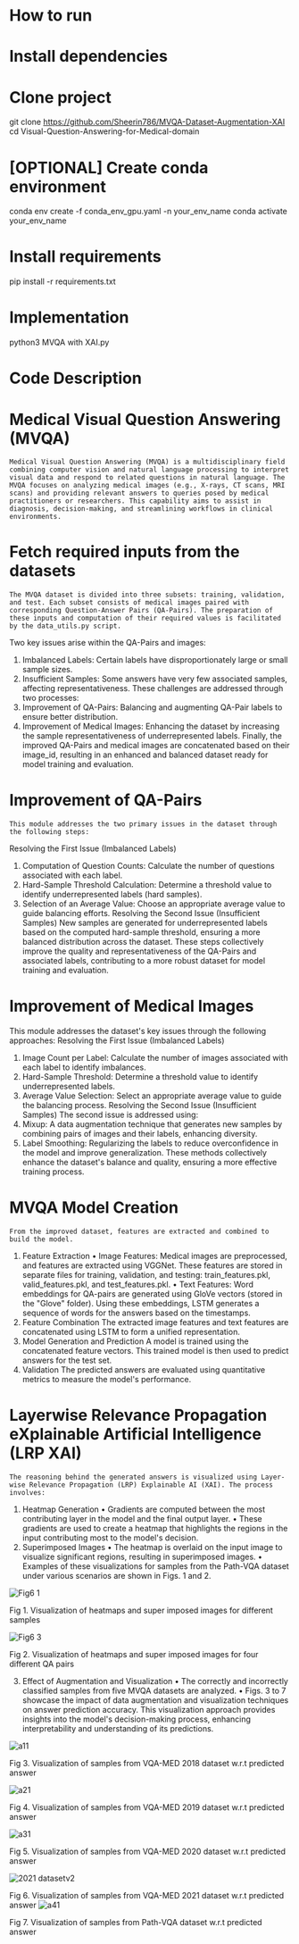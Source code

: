 # How to run
# Install dependencies
# Clone project
git clone https://github.com/Sheerin786/MVQA-Dataset-Augmentation-XAI
cd Visual-Question-Answering-for-Medical-domain

# [OPTIONAL] Create conda environment
conda env create -f conda_env_gpu.yaml -n your_env_name
conda activate your_env_name

# Install requirements
pip install -r requirements.txt

# Implementation
python3 MVQA with XAI.py

# Code Description

# Medical Visual Question Answering (MVQA)

	Medical Visual Question Answering (MVQA) is a multidisciplinary field combining computer vision and natural language processing to interpret visual data and respond to related questions in natural language. The MVQA focuses on analyzing medical images (e.g., X-rays, CT scans, MRI scans) and providing relevant answers to queries posed by medical practitioners or researchers. This capability aims to assist in diagnosis, decision-making, and streamlining workflows in clinical environments.

# Fetch required inputs from the datasets

	The MVQA dataset is divided into three subsets: training, validation, and test. Each subset consists of medical images paired with corresponding Question-Answer Pairs (QA-Pairs). The preparation of these inputs and computation of their required values is facilitated by the data_utils.py script.

Two key issues arise within the QA-Pairs and images:
1.	Imbalanced Labels: Certain labels have disproportionately large or small sample sizes.
2.	Insufficient Samples: Some answers have very few associated samples, affecting representativeness.
These challenges are addressed through two processes:
1.	Improvement of QA-Pairs: Balancing and augmenting QA-Pair labels to ensure better distribution.
2.	Improvement of Medical Images: Enhancing the dataset by increasing the sample representativeness of underrepresented labels.
Finally, the improved QA-Pairs and medical images are concatenated based on their image_id, resulting in an enhanced and balanced dataset ready for model training and evaluation.


# Improvement of QA-Pairs

	This module addresses the two primary issues in the dataset through the following steps:
Resolving the First Issue (Imbalanced Labels)
1.	Computation of Question Counts: Calculate the number of questions associated with each label.
2.	Hard-Sample Threshold Calculation: Determine a threshold value to identify underrepresented labels (hard samples).
3.	Selection of an Average Value: Choose an appropriate average value to guide balancing efforts.
Resolving the Second Issue (Insufficient Samples)
New samples are generated for underrepresented labels based on the computed hard-sample threshold, ensuring a more balanced distribution across the dataset.
These steps collectively improve the quality and representativeness of the QA-Pairs and associated labels, contributing to a more robust dataset for model training and evaluation.


# Improvement of Medical Images

This module addresses the dataset's key issues through the following approaches:
Resolving the First Issue (Imbalanced Labels)
1.	Image Count per Label: Calculate the number of images associated with each label to identify imbalances.
2.	Hard-Sample Threshold: Determine a threshold value to identify underrepresented labels.
3.	Average Value Selection: Select an appropriate average value to guide the balancing process.
Resolving the Second Issue (Insufficient Samples)
The second issue is addressed using:
1.	Mixup: A data augmentation technique that generates new samples by combining pairs of images and their labels, enhancing diversity.
2.	Label Smoothing: Regularizing the labels to reduce overconfidence in the model and improve generalization.
These methods collectively enhance the dataset's balance and quality, ensuring a more effective training process.


# MVQA Model Creation

	From the improved dataset, features are extracted and combined to build the model.

1.	Feature Extraction
•	Image Features: Medical images are preprocessed, and features are extracted using VGGNet. These features are stored in separate files for training, validation, and testing: train_features.pkl, valid_features.pkl, and test_features.pkl.
•	Text Features: Word embeddings for QA-pairs are generated using GloVe vectors (stored in the "Glove" folder). Using these embeddings, LSTM generates a sequence of words for the answers based on the timestamps.
2.	Feature Combination
The extracted image features and text features are concatenated using LSTM to form a unified representation.
3.	Model Generation and Prediction
A model is trained using the concatenated feature vectors. This trained model is then used to predict answers for the test set.
4.	Validation
The predicted answers are evaluated using quantitative metrics to measure the model's performance.

# Layerwise Relevance Propagation eXplainable Artificial Intelligence (LRP XAI)

	The reasoning behind the generated answers is visualized using Layer-wise Relevance Propagation (LRP) Explainable AI (XAI). The process involves:

1.	Heatmap Generation
•	Gradients are computed between the most contributing layer in the model and the final output layer.
•	These gradients are used to create a heatmap that highlights the regions in the input contributing most to the model's decision.
2.	Superimposed Images
•	The heatmap is overlaid on the input image to visualize significant regions, resulting in superimposed images.
•	Examples of these visualizations for samples from the Path-VQA dataset under various scenarios are shown in Figs. 1 and 2.

![Fig6 1](https://github.com/user-attachments/assets/81fd1802-baa8-499b-a01a-cdcbc7adfaa1)

Fig 1. Visualization of heatmaps and super imposed images for different samples

![Fig6 3](https://github.com/user-attachments/assets/d18bad41-ba90-44d5-86b0-4c3baba1d1f6)

Fig 2. Visualization of heatmaps and super imposed images for four different QA pairs

3.	Effect of Augmentation and Visualization
•	The correctly and incorrectly classified samples from five MVQA datasets are analyzed.
•	Figs. 3 to 7 showcase the impact of data augmentation and visualization techniques on answer prediction accuracy.
This visualization approach provides insights into the model's decision-making process, enhancing interpretability and understanding of its predictions.

![a11](https://github.com/user-attachments/assets/62c1707c-9cd2-4ab4-a340-cdf932c11cd7)


Fig 3. Visualization of samples from VQA-MED 2018 dataset w.r.t predicted answer

![a21](https://github.com/user-attachments/assets/519ceae5-44e4-40da-aeb1-0d6be3ebe02c)

Fig 4. Visualization of samples from VQA-MED 2019 dataset w.r.t predicted answer

![a31](https://github.com/user-attachments/assets/27ee8b82-bee7-40c5-a29e-bb672051603e)

Fig 5. Visualization of samples from VQA-MED 2020 dataset w.r.t predicted answer

![2021 datasetv2](https://github.com/user-attachments/assets/fcf77de2-bc60-4dfd-87af-db921dcca31a)

Fig 6. Visualization of samples from VQA-MED 2021 dataset w.r.t predicted answer
![a41](https://github.com/user-attachments/assets/dc5596b0-1379-4f89-b6a0-0137eea81549)


Fig 7. Visualization of samples from Path-VQA dataset w.r.t predicted answer

